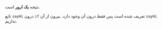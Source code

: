 نتیجه **یک ارور** است.

تابع `sayHi` درون `if` تعریف شده است پس فقط درون آن وجود دارد. بیرون از آن `sayHi` نداریم.
